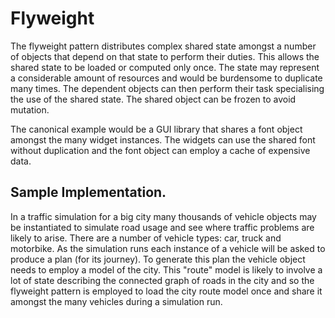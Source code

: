 # Flyweight

The flyweight pattern distributes complex shared state amongst a number of objects that depend on that state to perform their duties. This allows the shared state to be loaded or computed only once. The state may represent a considerable amount of resources and would be burdensome to duplicate many times. The dependent objects can then perform their task specialising the use of the shared state. The shared object can be frozen to avoid mutation.

The canonical example would be a GUI library that shares a font object amongst the many widget instances. The widgets can use the shared font without duplication and the font object can employ a cache of expensive data.

## Sample Implementation.

In a traffic simulation for a big city many thousands of vehicle objects may be instantiated to simulate road usage and see where traffic problems are likely to arise. There are a number of vehicle types: car, truck and motorbike. As the simulation runs each instance of a vehicle will be asked to produce a plan (for its journey). To generate this plan the vehicle object needs to employ a model of the city. This "route" model is likely to involve a lot of state describing the connected graph of roads in the city and so the flyweight pattern is employed to load the city route model once and share it amongst the many vehicles during a simulation run.

